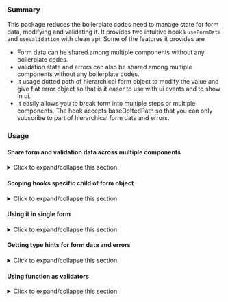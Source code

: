 ### Summary

This package reduces the boilerplate codes need to manage state for form data, modifying and validating it. It provides two intuitive hooks `useFormData` and `useValidation` with clean api. Some of the features it provides are
- Form data can be shared among multiple components without any boilerplate codes.
- Validation state and errors can also be shared among multiple components without any boilerplate codes.
- It usage dotted path of hierarchical form object to modify the value and give flat error object so that is it easer to use with ui events and to show in ui.
- It easily allows you to break form into multiple steps or multiple components. The hook accepts baseDottedPath so that you can only subscribe to part of hierarchical form data and errors.


### Usage

#### Share form and validation data across multiple components
<details>
<summary>Click to expand/collapse this section</summary>
<br/>

##### Create a module for shared form data and validation
```ts
// useTransactionForm.ts
import { CreateSharedFormDataHookWithCleanUp, CreateSharedFormValidationHookWithCleanUp} from "@devnepal/use-form";


export const InitialData = {
    date: null as Date | null,
    amount: 0,
    user: {
        firstName: '',
        lastName: '',
        email: '',
        age: 0,
    }
}

export const {hook: useTransactionForm, cleanUp: cleanUpTransactionForm} = CreateSharedFormDataHookWithCleanUp(InitialData);
export const {hook: useTransactionValidation, cleanUp: cleanUpTransactionValidation} = CreateSharedFormValidationHookWithCleanUp(useTransactionForm);
```

##### Now you can use these hooks in multiple components like below
**Form component One**
```ts
// ExampleTransactionForm.tsx
import React, { ChangeEventHandler, useEffect } from 'react';
import css from '../story.module.css';
import { useTransactionForm, InitialData, useTransactionValidation } from './useTransactionForm';
import * as yup from 'yup';

const TransactionForm = () => {
    const {formData, setFieldValue} = useTransactionForm<typeof InitialData>();
    const { registerValidators, errors } = useTransactionValidation();

    // register validators
    useEffect(() => {
        return registerValidators({
            amount: yup.number().min(1)
        })
    }, [])
    const setFormValue: ChangeEventHandler<HTMLInputElement> = (e) => {
        setFieldValue(e.target.name, e.target.value);
    }

    return (
        <form className={css.form}>
            <label htmlFor="date">Transaction Date</label>
            <input type="date" name="date" id="date" onChange={setFormValue} value={(formData?.date || '')} />

            <label htmlFor="amount">Amount</label>
            <input name="amount" id="amount" onChange={setFormValue} value={(formData?.amount || '')} />
            <div className={css.errorBlock}>
                {
                    Object.entries(errors).map(([key, value]) => (
                        <span><br/>{key}: {value}</span>
                    ))
                }
                <br/>
            </div>
        </form>
    );
}

export default TransactionForm;
```

<br/>

**Form component Two**

```ts
// ExampleUserForm.tsx
import React, { ChangeEventHandler, useEffect } from 'react';
import css from '../story.module.css';
import {useTransactionForm, useTransactionValidation, InitialData } from './useTransactionForm';
import * as yup from 'yup';

const UserForm = () => {
    const {formData: user, setFieldValue} = useTransactionForm<typeof InitialData.user>('user');
    const { registerValidators, errors } = useTransactionValidation('user');

    useEffect(() => {
         return registerValidators({
            firstName: yup.string().required().min(2),
            lastName: yup.string().required().min(2),
            email: yup.string().required().email(),
        })
    }, [])

    const setFormValue: ChangeEventHandler<HTMLInputElement> = (e) => {
        setFieldValue(e.target.name, e.target.value);
    }

    return (
        <form className={css.form}>
            <label htmlFor="firstName">First Name</label>
            <input name="firstName" id="firstName" onChange={setFormValue} value={(user?.firstName || '')} />

            <label htmlFor="lastName">Last Name</label>
            <input name="lastName" id="lastName" onChange={setFormValue} value={(user?.lastName || '')} />

            <label htmlFor="email">Email</label>
            <input name="email" id="email" onChange={setFormValue} value={(user?.email || "")} />
            <div className={css.errorBlock}>
                {
                    Object.entries(errors).map(([key, value]) => (
                        <span><br/>{key}: {value}</span>
                    ))
                }
                <br/>
            </div>
        </form>
    );
}

export default UserForm;

```

>> **Note on `registerValidators`**
>> - It should be called from useEffect to register validators related to current component
>> - It returns a function which can be called to unregister validators. Returning the function from useEffect removes these validators when components are unmounted
>> - validator passed to registerValidator can also be a function that returns error message when data is invalid and empty text otherwise.

##### Simple multi step form

**Root Component**
```ts
// MultiStepForm.tsx
import React, { useState } from 'react';
import UserForm from './ExampleUserForm';
import TransactionForm from './ExampleTransactionForm';
import { useTransactionValidation, cleanUpTransactionForm, cleanUpTransactionValidation } from './useTransactionForm';

const MultiStepForm = ({}) => {
    const [curStep, setCurStep] = useState(0);
    const { isValid } = useTransactionValidation();

    // clean-up when root component is unmounted
     useEffect(() => {
        return () => {
            cleanUpTransactionForm();
            cleanUpTransactionValidation();
        }
    }, []);

    const changeStep = (step: number) => {
        setCurStep((oldStep) => {
            const newStep = oldStep + step;

            if (newStep >= 0 && newStep < 2) {
                return newStep
            }

            return oldStep;
        })
    }

    return (
        <div>
            { curStep === 0 && <UserForm />}
            { curStep === 1 && <TransactionForm />}
            <div>
                <button onClick={() => changeStep(-1)} >Prev</button>
                <button onClick={() => changeStep(1)} disabled={!isValid}>Next</button>
            </div>
        </div>
    )
}

export default MultiStepForm;
```
</details>

#### Scoping hooks specific child of form object
<details>
<summary>Click to expand/collapse this section</summary>
<br/>


```ts
import {useFormData, useValidation} from "./index.ts";
...
// inside your component
const {formData: user, setFieldValue} = useFormData<typeof InitialData.user>(initialData, 'user');
const { registerValidators, errors } = useValidation(user, 'user');
...
```

When hook is scoped with base path (eg. `user` in above example) we can use relative path to access formData or errors eg. we can use `'firstName'` instead of `'user.firstName'`

</details>

#### Using it in single form
<details>
<summary>Click to expand/collapse this section</summary>
<br/>

To use it in only one form you don't need to create a separate module. Instead you can directly use hooks with initial data
```ts
import {useFormData, useValidation} from "./index.ts";
...
// inside your component
const {formData: user, setFieldValue} = useFormData<typeof InitialData.user>(initialData, 'user');
const { registerValidators, errors } = useValidation(user, 'user');

useEffect(() => {
         return registerValidators({
            firstName: yup.string().required().min(2),
            lastName: yup.string().required().min(2),
            email: yup.string().required().email(),
        })
}, []);

...
```
</details>

#### Getting type hints for form data and errors
<details>
<summary>Click to expand/collapse this section</summary>
<br/>

To get type hints on your IDE pass generic type parameters as shown in following example.
```ts
import {useFormData, useValidation} from "./index.ts";
...
// inside your component
const {formData: user, setFieldValue} = useFormData<typeof InitialData.user>(initialData, 'user');
const { registerValidators, errors } = useValidation<typeof validators>(user);
const validators = {
            firstName: yup.string().required().min(2),
            lastName: yup.string().required().min(2),
            email: yup.string().required().email(),
        };
useEffect(() => {
         return registerValidators(validators)
}, []);

...
```
</details>

#### Using function as validators
<details>
<summary>Click to expand/collapse this section</summary>
<br/>

You can use simple function as validator. The function will be called with `flatFieldName, valueToValidate, formData` and it should return error message if the data is invalid otherwise return empty string.

>> **Note Scope hooks with basePath parameter**
>> In previous examples hooks were scoped using basePath parameter eg. `const { registerValidators, errors } = useTransactionValidation('user');`. When basePath is not used we need to use dotted path like below `user.firstName`


```
const { registerValidators, errors } = useTransactionValidation();
useEffect(() => {
         return registerValidators({
                'user.firstName': (fieldName: string, value: string) => (!!value ? '' : 'First name is required'),
                'user.lastName': (fieldName: string, value: string) => (!!value ? '' : 'Last name is required'),
                'user.age': (fieldName: string, age: number) => (age > 0 ? '' : 'Age should be greater than 0'),
                'amount': (fieldName: string, amount: number) => (amount > 0 ? '' : 'Amount should be greater than 0'),
        });
}, []);
```
</details>

